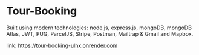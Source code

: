# Tour-Booking

Built using modern technologies: node.js, express.js, mongoDB, mongoDB Atlas, JWT, PUG, ParcelJS, Stripe, Postman, Mailtrap & Gmail and Mapbox.

link: https://tour-booking-ulhx.onrender.com
